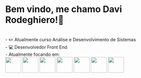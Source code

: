 <h1 font-size="5px">Bem vindo, me chamo <b>Davi Rodeghiero!</b>👋</h1> <br>
- ✏️ Atualmente curso Análise e Desenvolvimento de Sistemas<br>
- 💻 Desenvolvedor Front End<br>
- Atualmente focando em:<br>
<img width="50px" height="50px" src="https://cdn.jsdelivr.net/gh/devicons/devicon/icons/html5/html5-original.svg" />        
<img width="50px" height="50px" src="https://cdn.jsdelivr.net/gh/devicons/devicon/icons/css3/css3-original.svg" />
<img width="50px" height="50px" src="https://cdn.jsdelivr.net/gh/devicons/devicon/icons/javascript/javascript-original.svg" />
<img width="50px" height="50px" src="https://cdn.jsdelivr.net/gh/devicons/devicon/icons/figma/figma-original.svg" />
<img width="50px" height="50px" src="https://cdn.jsdelivr.net/gh/devicons/devicon/icons/github/github-original-wordmark.svg" />
<img width="50px" height="50px" src="https://cdn.jsdelivr.net/gh/devicons/devicon/icons/mysql/mysql-original.svg" />
<img width="50px" height="50px" src="https://cdn.jsdelivr.net/gh/devicons/devicon/icons/python/python-original.svg" />
          
          
          
          
          
<!--
Here are some ideas to get you started:

- 🔭 I’m currently working on ...
- 🌱 I’m currently learning ...
- 👯 I’m looking to collaborate on ...
- 🤔 I’m looking for help with ...
- 💬 Ask me about ...
- 📫 How to reach me: ...
- 😄 Pronouns: ...
- ⚡ Fun fact: ...
-->
